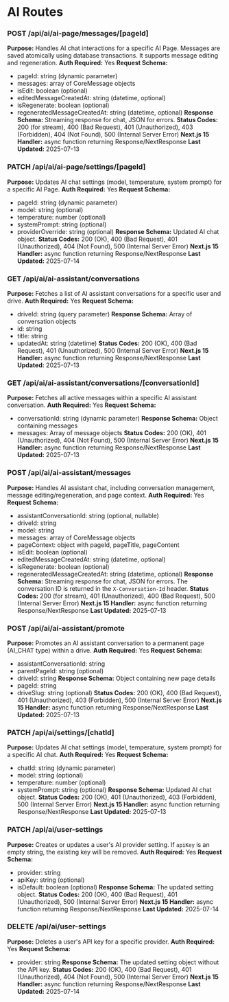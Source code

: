 # AI Routes

### POST /api/ai/ai-page/messages/[pageId]

**Purpose:** Handles AI chat interactions for a specific AI Page. Messages are saved atomically using database transactions. It supports message editing and regeneration.
**Auth Required:** Yes
**Request Schema:**
- pageId: string (dynamic parameter)
- messages: array of CoreMessage objects
- isEdit: boolean (optional)
- editedMessageCreatedAt: string (datetime, optional)
- isRegenerate: boolean (optional)
- regeneratedMessageCreatedAt: string (datetime, optional)
**Response Schema:** Streaming response for chat, JSON for errors.
**Status Codes:** 200 (for stream), 400 (Bad Request), 401 (Unauthorized), 403 (Forbidden), 404 (Not Found), 500 (Internal Server Error)
**Next.js 15 Handler:** async function returning Response/NextResponse
**Last Updated:** 2025-07-13

### PATCH /api/ai/ai-page/settings/[pageId]

**Purpose:** Updates AI chat settings (model, temperature, system prompt) for a specific AI Page.
**Auth Required:** Yes
**Request Schema:**
- pageId: string (dynamic parameter)
- model: string (optional)
- temperature: number (optional)
- systemPrompt: string (optional)
- providerOverride: string (optional)
**Response Schema:** Updated AI chat object.
**Status Codes:** 200 (OK), 400 (Bad Request), 401 (Unauthorized), 404 (Not Found), 500 (Internal Server Error)
**Next.js 15 Handler:** async function returning Response/NextResponse
**Last Updated:** 2025-07-14

### GET /api/ai/ai-assistant/conversations

**Purpose:** Fetches a list of AI assistant conversations for a specific user and drive.
**Auth Required:** Yes
**Request Schema:**
- driveId: string (query parameter)
**Response Schema:** Array of conversation objects
- id: string
- title: string
- updatedAt: string (datetime)
**Status Codes:** 200 (OK), 400 (Bad Request), 401 (Unauthorized), 500 (Internal Server Error)
**Next.js 15 Handler:** async function returning Response/NextResponse
**Last Updated:** 2025-07-13

### GET /api/ai/ai-assistant/conversations/[conversationId]

**Purpose:** Fetches all active messages within a specific AI assistant conversation.
**Auth Required:** Yes
**Request Schema:**
- conversationId: string (dynamic parameter)
**Response Schema:** Object containing messages
- messages: Array of message objects
**Status Codes:** 200 (OK), 401 (Unauthorized), 404 (Not Found), 500 (Internal Server Error)
**Next.js 15 Handler:** async function returning Response/NextResponse
**Last Updated:** 2025-07-13

### POST /api/ai/ai-assistant/messages

**Purpose:** Handles AI assistant chat, including conversation management, message editing/regeneration, and page context.
**Auth Required:** Yes
**Request Schema:**
- assistantConversationId: string (optional, nullable)
- driveId: string
- model: string
- messages: array of CoreMessage objects
- pageContext: object with pageId, pageTitle, pageContent
- isEdit: boolean (optional)
- editedMessageCreatedAt: string (datetime, optional)
- isRegenerate: boolean (optional)
- regeneratedMessageCreatedAt: string (datetime, optional)
**Response Schema:** Streaming response for chat, JSON for errors. The conversation ID is returned in the `X-Conversation-Id` header.
**Status Codes:** 200 (for stream), 401 (Unauthorized), 400 (Bad Request), 500 (Internal Server Error)
**Next.js 15 Handler:** async function returning Response/NextResponse
**Last Updated:** 2025-07-13

### POST /api/ai/ai-assistant/promote

**Purpose:** Promotes an AI assistant conversation to a permanent page (AI_CHAT type) within a drive.
**Auth Required:** Yes
**Request Schema:**
- assistantConversationId: string
- parentPageId: string (optional)
- driveId: string
**Response Schema:** Object containing new page details
- pageId: string
- driveSlug: string (optional)
**Status Codes:** 200 (OK), 400 (Bad Request), 401 (Unauthorized), 403 (Forbidden), 500 (Internal Server Error)
**Next.js 15 Handler:** async function returning Response/NextResponse
**Last Updated:** 2025-07-13

### PATCH /api/ai/settings/[chatId]

**Purpose:** Updates AI chat settings (model, temperature, system prompt) for a specific AI chat.
**Auth Required:** Yes
**Request Schema:**
- chatId: string (dynamic parameter)
- model: string (optional)
- temperature: number (optional)
- systemPrompt: string (optional)
**Response Schema:** Updated AI chat object.
**Status Codes:** 200 (OK), 401 (Unauthorized), 403 (Forbidden), 500 (Internal Server Error)
**Next.js 15 Handler:** async function returning Response/NextResponse
**Last Updated:** 2025-07-13

### PATCH /api/ai/user-settings

**Purpose:** Creates or updates a user's AI provider setting. If `apiKey` is an empty string, the existing key will be removed.
**Auth Required:** Yes
**Request Schema:**
- provider: string
- apiKey: string (optional)
- isDefault: boolean (optional)
**Response Schema:** The updated setting object.
**Status Codes:** 200 (OK), 400 (Bad Request), 401 (Unauthorized), 500 (Internal Server Error)
**Next.js 15 Handler:** async function returning Response/NextResponse
**Last Updated:** 2025-07-14

### DELETE /api/ai/user-settings

**Purpose:** Deletes a user's API key for a specific provider.
**Auth Required:** Yes
**Request Schema:**
- provider: string
**Response Schema:** The updated setting object without the API key.
**Status Codes:** 200 (OK), 400 (Bad Request), 401 (Unauthorized), 404 (Not Found), 500 (Internal Server Error)
**Next.js 15 Handler:** async function returning Response/NextResponse
**Last Updated:** 2025-07-14